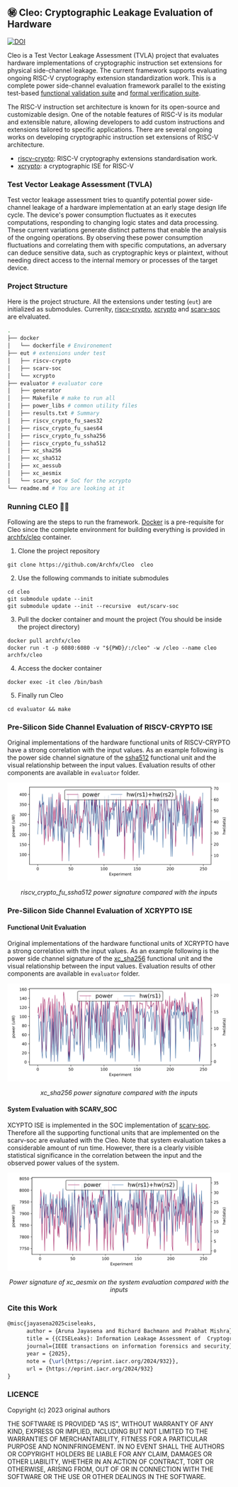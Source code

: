 ## ㊙️ Cleo: Cryptographic Leakage Evaluation of Hardware
[![DOI](https://sandbox.zenodo.org/badge/710492274.svg)](https://sandbox.zenodo.org/doi/10.5072/zenodo.75410)

Cleo is a Test Vector Leakage Assessment (TVLA) project that evaluates hardware implementations of cryptographic instruction set extensions for physical side-channel leakage. The current framework supports evaluating ongoing RISC-V cryptography extension standardization work. This is a complete power side-channel evaluation framework parallel to the existing test-based [functional validation suite](https://github.com/riscv/riscv-crypto/) and [formal verification suite](https://github.com/riscv/riscv-crypto/). 


The RISC-V instruction set architecture is known for its open-source and customizable design. One of the notable features of RISC-V is its modular and extensible nature, allowing developers to add custom instructions and extensions tailored to specific applications. There are several ongoing works on developing cryptographic instruction set extensions of RISC-V architecture. 

- [riscv-crypto](https://github.com/riscv/riscv-crypto/): RISC-V cryptography extensions standardisation work.
- [xcrypto](https://github.com/scarv/xcrypto): a cryptographic ISE for RISC-V


### Test Vector Leakage Assessment (TVLA)

Test vector leakage assessment tries to quantify potential power side-channel leakage of a hardware implementation at an early stage design life cycle. The device's power consumption fluctuates as it executes computations, responding to changing logic states and data processing. These current variations generate distinct patterns that enable the analysis of the ongoing operations. By observing these power consumption fluctuations and correlating them with specific computations, an adversary can deduce sensitive data, such as cryptographic keys or plaintext, without needing direct access to the internal memory or processes of the target device.




### Project Structure

Here is the project structure. All the extensions under testing (```eut```) are initialized as submodules. Currenlty,  [riscv-crypto](https://github.com/riscv/riscv-crypto/), [xcrypto](https://github.com/scarv/xcrypto) and [scarv-soc](https://github.com/scarv/scarv-soc) are elvaluated.


```bash
.
├── docker
│   └── dockerfile # Environement
├── eut # extensions under test
│   ├── riscv-crypto
│   ├── scarv-soc
│   └── xcrypto
├── evaluator # evaluator core
│   ├── generator 
│   ├── Makefile # make to run all
│   ├── power_libs # common utility files
│   ├── results.txt # Summary
│   ├── riscv_crypto_fu_saes32
│   ├── riscv_crypto_fu_saes64
│   ├── riscv_crypto_fu_ssha256
│   ├── riscv_crypto_fu_ssha512
│   ├── xc_sha256
│   ├── xc_sha512
│   ├── xc_aessub
│   ├── xc_aesmix
│   └── scarv_soc # SoC for the xcrypto
└── readme.md # You are looking at it
```

### Running CLEO 🏃‍♀️

Following are the steps to run the framework. [Docker](https://www.docker.com/get-started/) is a pre-requisite for Cleo since the complete environment for building everything is provided in [archfx/cleo](https://hub.docker.com/repository/docker/archfx/cleo/general) container.

1. Clone the project repository
```shell
git clone https://github.com/Archfx/Cleo  cleo
```
2. Use the following commands to initiate submodules
```shell
cd cleo
git submodule update --init
git submodule update --init --recursive  eut/scarv-soc
```
3. Pull the docker container and mount the project (You should be inside the project directory)
```shell
docker pull archfx/cleo
docker run -t -p 6080:6080 -v "${PWD}/:/cleo" -w /cleo --name cleo archfx/cleo
```
4. Access the docker container
```shell
docker exec -it cleo /bin/bash
```
5. Finally run Cleo
```shell
cd evaluator && make
```

### Pre-Silicon Side Channel Evaluation of RISCV-CRYPTO ISE

Original implementations of the hardware functional units of RISCV-CRYPTO have a strong correlation with the input values. As an example following is the power side channel signature of the [ssha512](https://github.com/riscv/riscv-crypto/blob/e2dd7d98b7f34d477e38cb5fd7a3af4379525189/rtl/crypto-fu/riscv_crypto_fu_ssha512.v) functional unit and the visual relationship between the input values. Evaluation results of other components are available in ```evaluator``` folder.


<p align="center">
<!--   <img  src="/evaluator/riscv_crypto_fu_ssha512/riscv_crypto_fu_ssha512.svg"> -->
  <img  src="https://raw.githubusercontent.com/Archfx/Cleo/main/evaluator/riscv_crypto_fu_ssha512/riscv_crypto_fu_ssha512.svg?token=GHSAT0AAAAAAB6X4FFY6WNG4GAZNOV7ZUSOZM23D7A">
  <p align="center">
   <em>riscv_crypto_fu_ssha512 power signature compared with the inputs</em>
   </p>
</p>

### Pre-Silicon Side Channel Evaluation of XCRYPTO ISE


#### Functional Unit Evaluation
Original implementations of the hardware functional units of XCRYPTO have a strong correlation with the input values.
As an example following is the power side channel signature of the [xc_sha256](https://github.com/scarv/xcrypto/blob/9ff3426a9d498bf41880caca4bc3769eec0e5093/rtl/xc_sha256/xc_sha256.v) functional unit and the visual relationship between the input values.  Evaluation results of other components are available in ```evaluator``` folder.


<p align="center">
<!--   <img  src="/evaluator/xc_sha256/xc_sha256.svg"> -->
  <img  src="https://raw.githubusercontent.com/Archfx/Cleo/main/evaluator/xc_sha256/xc_sha256.svg?token=GHSAT0AAAAAAB6X4FFYE7FJGAQKEDLOMVG2ZM23E2Q">
  <p align="center">
   <em>xc_sha256 power signature compared with the inputs</em>
   </p>
</p>

#### System Evaluation with SCARV_SOC

XCYPTO ISE is implemented in the SOC implementation of [scarv-soc](https://github.com/scarv/scarv-soc). Therefore all the supporting functional units that are implemented on the scarv-soc are evaluated with the Cleo. Note that system evaluation takes a considerable amount of run time. However, there is a clearly visible statistical significance in the correlation between the input and the observed power values of the system.


<p align="center">
<!--   <img  src="/evaluator/xc_aesmix/Vscarv_soc-xc_aesmix.svg"> -->
  <img  src="https://raw.githubusercontent.com/Archfx/Cleo/main/evaluator/xc_aesmix/Vscarv_soc-xc_aesmix.svg?token=GHSAT0AAAAAAB6X4FFYDXVJBILAY2UIH5K2ZM23F7A">
  <p align="center">
   <em>Power signature of xc_aesmix on the system evaluation compared with the inputs</em>
   </p>
</p>

### Cite this Work
```tex
@misc{jayasena2025ciseleaks,
      author = {Aruna Jayasena and Richard Bachmann and Prabhat Mishra},
      title = {{CISELeaks}: Information Leakage Assessment of  Cryptographic Instruction Set Extension Prototypes},
      journal={IEEE transactions on information forensics and security},
      year = {2025},
      note = {\url{https://eprint.iacr.org/2024/932}},
      url = {https://eprint.iacr.org/2024/932}
}
```
### LICENCE
Copyright (c) 2023 original authors

THE SOFTWARE IS PROVIDED "AS IS", WITHOUT WARRANTY OF ANY KIND, EXPRESS OR
IMPLIED, INCLUDING BUT NOT LIMITED TO THE WARRANTIES OF MERCHANTABILITY,
FITNESS FOR A PARTICULAR PURPOSE AND NONINFRINGEMENT. IN NO EVENT SHALL THE
AUTHORS OR COPYRIGHT HOLDERS BE LIABLE FOR ANY CLAIM, DAMAGES OR OTHER
LIABILITY, WHETHER IN AN ACTION OF CONTRACT, TORT OR OTHERWISE, ARISING FROM,
OUT OF OR IN CONNECTION WITH THE SOFTWARE OR THE USE OR OTHER DEALINGS IN THE
SOFTWARE.
